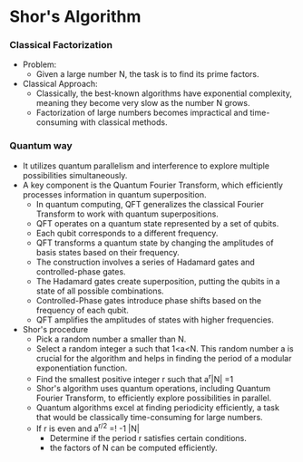 # Shor's Algorithm

### Classical Factorization
* Problem:
    * Given a large number N, the task is to find its prime factors.
* Classical Approach:
    * Classically, the best-known algorithms have exponential complexity, meaning they become very slow as the number N grows.
    * Factorization of large numbers becomes impractical and time-consuming with classical methods.

### Quantum way

* It utilizes quantum parallelism and interference to explore multiple possibilities simultaneously.
* A key component is the Quantum Fourier Transform, which efficiently processes information in quantum superposition.
    * In quantum computing, QFT generalizes the classical Fourier Transform to work with quantum superpositions.
    * QFT operates on a quantum state represented by a set of qubits.
    * Each qubit corresponds to a different frequency.
    * QFT transforms a quantum state by changing the amplitudes of basis states based on their frequency.
    * The construction involves a series of Hadamard gates and controlled-phase gates.
    * The Hadamard gates create superposition, putting the qubits in a state of all possible combinations.
    * Controlled-Phase gates introduce phase shifts based on the frequency of each qubit.
    * QFT amplifies the amplitudes of states with higher frequencies.
* Shor's procedure
    * Pick a random number a smaller than N.
    * Select a random integer a such that 1<a<N. This random number a is crucial for the algorithm and helps in finding the period of a modular exponentiation function.
    * Find the smallest positive integer r such that a<sup>r</sup>|N| =1
    * Shor's algorithm uses quantum operations, including Quantum Fourier Transform, to efficiently explore possibilities in parallel.
    * Quantum algorithms excel at finding periodicity efficiently, a task that would be classically time-consuming for large numbers.
    * If r is even and a<sup>r/2</sup> =! -1 |N|
        * Determine if the period r satisfies certain conditions.
        * the factors of N can be computed efficiently.
    
